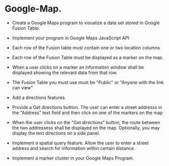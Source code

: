 # Google-Map.
- Create a Google Maps program to visualize a data set stored in Google Fusion Table.

- Implement your program in Google Maps JavaScript API

- Each row of the Fusion table must contain one or two location columns

- Each row of the Fusion Table must be displayed as a marker on the map.

- When a user clicks on a marker an information window shall be displayed showing the relevant data from that row.

- The Fusion Table you must use must be "Public" or "Anyone with the link can view"

- Add a directions features.

-  Provide  a Get directions buttion. The user can enter a street addresss in the "Address" text field and then click on one of the markers on the map
  
- When the user clicks on the "Get directions" button, the route between the two addressess shall be displayed on the map. Optionally,
you may display the text directions on a side panel.

- Implement a spatial query feature. Allow the user to enter a street address and search for information within certain distance.

- Implement a marker cluster in your Google Maps Program. 

